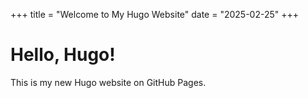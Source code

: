 +++
title = "Welcome to My Hugo Website"
date = "2025-02-25"
+++

# Hello, Hugo!

This is my new Hugo website on GitHub Pages.
